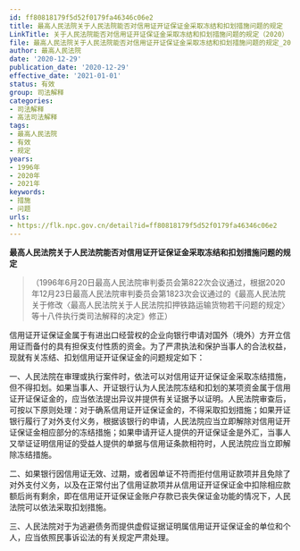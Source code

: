 ```yaml
---
id: ff80818179f5d52f0179fa46346c06e2
title: 最高人民法院关于人民法院能否对信用证开证保证金采取冻结和扣划措施问题的规定
LinkTitle: 关于人民法院能否对信用证开证保证金采取冻结和扣划措施问题的规定（2020）
file: 最高人民法院关于人民法院能否对信用证开证保证金采取冻结和扣划措施问题的规定_20201229_ff80818179f5d52f0179fa46346c06e2.docx
author: 最高人民法院
date: '2020-12-29'
publication_date: '2020-12-29'
effective_date: '2021-01-01'
status: 有效
group: 司法解释
categories:
- 司法解释
- 高法司法解释
tags:
- 最高人民法院
- 有效
- 规定
years:
- 1996年
- 2020年
- 2021年
keywords:
- 措施
- 问题
urls:
- https://flk.npc.gov.cn/detail?id=ff80818179f5d52f0179fa46346c06e2
---
```


**最高人民法院关于人民法院能否对信用证开证保证金采取冻结和扣划措施问题的规定**

> （1996年6月20日最高人民法院审判委员会第822次会议通过，根据2020年12月23日最高人民法院审判委员会第1823次会议通过的《最高人民法院关于修改〈最高人民法院关于人民法院扣押铁路运输货物若干问题的规定〉等十八件执行类司法解释的决定》修正）

信用证开证保证金属于有进出口经营权的企业向银行申请对国外（境外）方开立信用证而备付的具有担保支付性质的资金。为了严肃执法和保护当事人的合法权益，现就有关冻结、扣划信用证开证保证金的问题规定如下：

一、人民法院在审理或执行案件时，依法可以对信用证开证保证金采取冻结措施，但不得扣划。如果当事人、开证银行认为人民法院冻结和扣划的某项资金属于信用证开证保证金的，应当依法提出异议并提供有关证据予以证明。人民法院审查后，可按以下原则处理：对于确系信用证开证保证金的，不得采取扣划措施；如果开证银行履行了对外支付义务，根据该银行的申请，人民法院应当立即解除对信用证开证保证金相应部分的冻结措施；如果申请开证人提供的开证保证金是外汇，当事人又举证证明信用证的受益人提供的单据与信用证条款相符时，人民法院应当立即解除冻结措施。

二、如果银行因信用证无效、过期，或者因单证不符而拒付信用证款项并且免除了对外支付义务，以及在正常付出了信用证款项并从信用证开证保证金中扣除相应款额后尚有剩余，即在信用证开证保证金账户存款已丧失保证金功能的情况下，人民法院可以依法采取扣划措施。

三、人民法院对于为逃避债务而提供虚假证据证明属信用证开证保证金的单位和个人，应当依照民事诉讼法的有关规定严肃处理。

